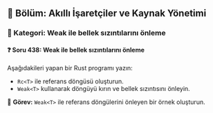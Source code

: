 ## 📘 Bölüm: Akıllı İşaretçiler ve Kaynak Yönetimi  
### 🔹 Kategori: Weak<T> ile bellek sızıntılarını önleme  
#### ❓ Soru 438: Weak<T> ile bellek sızıntılarını önleme

Aşağıdakileri yapan bir Rust programı yazın:

- `Rc<T>` ile referans döngüsü oluşturun.
- `Weak<T>` kullanarak döngüyü kırın ve bellek sızıntısını önleyin.

🔧 **Görev:** `Weak<T>` ile referans döngülerini önleyen bir örnek oluşturun.
